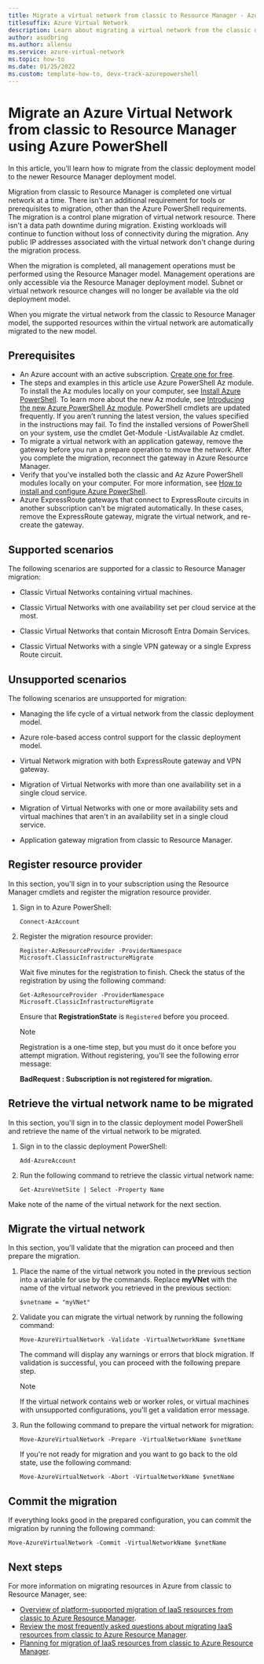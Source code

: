 ```yaml
---
title: Migrate a virtual network from classic to Resource Manager - Azure PowerShell
titlesuffix: Azure Virtual Network
description: Learn about migrating a virtual network from the classic deployment model to the Resource Manager model.
author: asudbring
ms.author: allensu
ms.service: azure-virtual-network
ms.topic: how-to
ms.date: 01/25/2022
ms.custom: template-how-to, devx-track-azurepowershell
---
```


# Migrate an Azure Virtual Network from classic to Resource Manager using Azure PowerShell

In this article, you'll learn how to migrate from the classic deployment model to the newer Resource Manager deployment model.

Migration from classic to Resource Manager is completed one virtual network at a time. There isn't an additional requirement for tools or prerequisites to migration, other than the Azure PowerShell requirements. The migration is a control plane migration of virtual network resource. There isn't a data path downtime during migration. Existing workloads will continue to function without loss of connectivity during the migration. Any public IP addresses associated with the virtual network don't change during the migration process. 

When the migration is completed, all management operations must be performed using the Resource Manager model. Management operations are only accessible via the Resource Manager deployment model. Subnet or virtual network resource changes will no longer be available via the old deployment model.

When you migrate the virtual network from the classic to Resource Manager model, the supported resources within the virtual network are automatically migrated to the new model.

## Prerequisites

- An Azure account with an active subscription. [Create one for free](https://azure.microsoft.com/free/?ref=microsoft.com&utm_source=microsoft.com&utm_medium=docs&utm_campaign=visualstudio).
- The steps and examples in this article use Azure PowerShell Az module. To install the Az modules locally on your computer, see [Install Azure PowerShell](/powershell/azure/install-azure-powershell). To learn more about the new Az module, see [Introducing the new Azure PowerShell Az module](/powershell/azure/new-azureps-module-az). PowerShell cmdlets are updated frequently. If you aren’t running the latest version, the values specified in the instructions may fail. To find the installed versions of PowerShell on your system, use the cmdlet Get-Module -ListAvailable Az cmdlet.
- To migrate a virtual network with an application gateway, remove the gateway before you run a prepare operation to move the network. After you complete the migration, reconnect the gateway in Azure Resource Manager.
- Verify that you’ve installed both the classic and Az Azure PowerShell modules locally on your computer. For more information, see [How to install and configure Azure PowerShell](/powershell/azure/).
- Azure ExpressRoute gateways that connect to ExpressRoute circuits in another subscription can't be migrated automatically. In these cases, remove the ExpressRoute gateway, migrate the virtual network, and re-create the gateway.

## Supported scenarios

The following scenarios are supported for a classic to Resource Manager migration:

* Classic Virtual Networks containing virtual machines.

* Classic Virtual Networks with one availability set per cloud service at the most.

* Classic Virtual Networks that contain Microsoft Entra Domain Services.

* Classic Virtual Networks with a single VPN gateway or a single Express Route circuit.

## Unsupported scenarios

The following scenarios are unsupported for migration:

* Managing the life cycle of a virtual network from the classic deployment model.

* Azure role-based access control support for the classic deployment model. 

* Virtual Network migration with both ExpressRoute gateway and VPN gateway.

* Migration of Virtual Networks with more than one availability set in a single cloud service.

* Migration of Virtual Networks with one or more availability sets and virtual machines that aren't in an availability set in a single cloud service.

* Application gateway migration from classic to Resource Manager. 

## Register resource provider

In this section, you'll sign in to your subscription using the Resource Manager cmdlets and register the migration resource provider.

1. Sign in to Azure PowerShell:

    ```azurepowershell
    Connect-AzAccount

    ```

2. Register the migration resource provider:

    ```azurepowershell
    Register-AzResourceProvider -ProviderNamespace Microsoft.ClassicInfrastructureMigrate

    ```

    Wait five minutes for the registration to finish. Check the status of the registration by using the following command:

    ```azurepowershell
    Get-AzResourceProvider -ProviderNamespace Microsoft.ClassicInfrastructureMigrate

    ```

    Ensure that **RegistrationState** is `Registered` before you proceed.

    > [!NOTE]
    > Registration is a one-time step, but you must do it once before you attempt migration. Without registering, you'll see the following error message:
    >
    > **BadRequest : Subscription is not registered for migration.**

## Retrieve the virtual network name to be migrated

In this section, you'll sign in to the classic deployment model PowerShell and retrieve the name of the virtual network to be migrated.

1. Sign in to the classic deployment PowerShell:

    ```azurepowershell
    Add-AzureAccount

    ```

2. Run the following command to retrieve the classic virtual network name:

    ```azurepowershell
    Get-AzureVnetSite | Select -Property Name

    ```
Make note of the name of the virtual network for the next section.

## Migrate the virtual network

In this section, you'll validate that the migration can proceed and then prepare the migration.

1. Place the name of the virtual network you noted in the previous section into a variable for use by the commands. Replace **myVNet** with the name of the virtual network you retrieved in the previous section:

    ```azurepowershell
    $vnetname = "myVNet"

    ```

2. Validate you can migrate the virtual network by running the following command:

    ```azurepowershell
    Move-AzureVirtualNetwork -Validate -VirtualNetworkName $vnetName

    ```

    The command will display any warnings or errors that block migration. If validation is successful, you can proceed with the following prepare step.

    > [!NOTE]
    > If the virtual network contains web or worker roles, or virtual machines with unsupported configurations, you'll get a validation error message.

3. Run the following command to prepare the virtual network for migration:

    ```azurepowershell
    Move-AzureVirtualNetwork -Prepare -VirtualNetworkName $vnetName

    ```

    If you're not ready for migration and you want to go back to the old state, use the following command:

    ```azurepowershell
    Move-AzureVirtualNetwork -Abort -VirtualNetworkName $vnetName
    ```

## Commit the migration

If everything looks good in the prepared configuration, you can commit the migration by running the following command:

```azurepowershell
Move-AzureVirtualNetwork -Commit -VirtualNetworkName $vnetName

```

## Next steps

For more information on migrating resources in Azure from classic to Resource Manager, see:

- [Overview of platform-supported migration of IaaS resources from classic to Azure Resource Manager](../virtual-machines/migration-classic-resource-manager-overview.md).
- [Review the most frequently asked questions about migrating IaaS resources from classic to Azure Resource Manager](../virtual-machines/migration-classic-resource-manager-faq.yml).
- [Planning for migration of IaaS resources from classic to Azure Resource Manager](../virtual-machines/migration-classic-resource-manager-plan.md).
